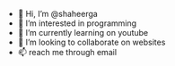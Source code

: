 - 👋 Hi, I’m @shaheerga
- 👀 I’m interested in programming
- 🌱 I’m currently learning on youtube
- 💞️ I’m looking to collaborate on websites
- 📫 reach me through email

<!---
shaheerga/shaheerga is a ✨ special ✨ repository because its `README.md` (this file) appears on your GitHub profile.
You can click the Preview link to take a look at your changes.
--->

